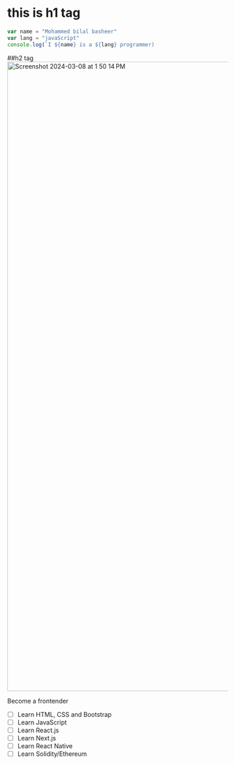 # this is h1 tag

```javascript
var name = "Mohammed bilal basheer"
var lang = "javaScript"
console.log(`I ${name} is a ${lang} programmer)
```

##h2 tag
<img width="1440" alt="Screenshot 2024-03-08 at 1 50 14 PM" src="https://github.com/Bilalbasheer100/skills-communicate-using-markdown/assets/108890773/dd270e9b-310a-47b9-bbd7-20eb4cc2eb4a">






Become a frontender
- [ ] Learn HTML, CSS and Bootstrap
- [ ] Learn JavaScript
- [ ] Learn React.js
- [ ] Learn Next.js
- [ ] Learn React Native
- [ ] Learn Solidity/Ethereum
